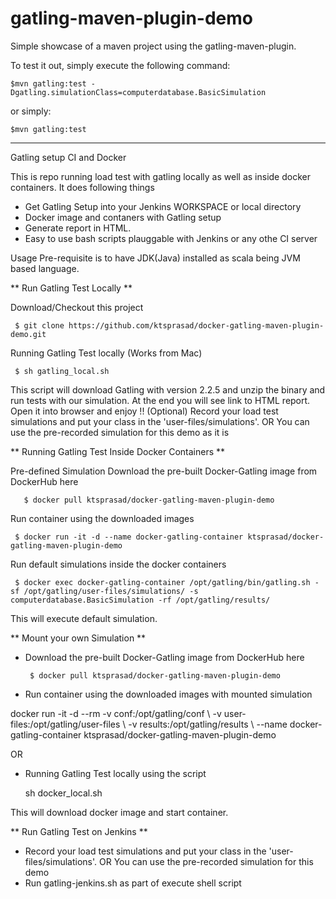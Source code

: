 gatling-maven-plugin-demo
=========================

Simple showcase of a maven project using the gatling-maven-plugin.

To test it out, simply execute the following command:

    $mvn gatling:test -Dgatling.simulationClass=computerdatabase.BasicSimulation

or simply:

    $mvn gatling:test

---

Gatling setup CI and Docker

This is repo running load test with gatling locally as well as inside docker containers. It does following things

- Get Gatling Setup into your Jenkins WORKSPACE or local directory
- Docker image and contaners with Gatling setup
- Generate report in HTML.
- Easy to use bash scripts plauggable with Jenkins or any othe CI server

Usage
Pre-requisite is to have JDK(Java) installed as scala being JVM based language.

** Run Gatling Test Locally **

Download/Checkout this project
     
     $ git clone https://github.com/ktsprasad/docker-gatling-maven-plugin-demo.git
     
Running Gatling Test locally (Works from Mac)
     
     $ sh gatling_local.sh

This script will download Gatling with version 2.2.5 and unzip the binary and run tests with our simulation.
At the end you will see link to HTML report. Open it into browser and enjoy !!
(Optional) Record your load test simulations and put your class in the 'user-files/simulations'. OR You can use the pre-recorded simulation for this demo as it is

** Running Gatling Test Inside Docker Containers **

Pre-defined Simulation
Download the pre-built Docker-Gatling image from DockerHub here

       $ docker pull ktsprasad/docker-gatling-maven-plugin-demo
       
Run container using the downloaded images

     $ docker run -it -d --name docker-gatling-container ktsprasad/docker-gatling-maven-plugin-demo 
     
Run default simulations inside the docker containers

     $ docker exec docker-gatling-container /opt/gatling/bin/gatling.sh -sf /opt/gatling/user-files/simulations/ -s computerdatabase.BasicSimulation -rf /opt/gatling/results/
     
This will execute default simulation.

** Mount your own Simulation **

- Download the pre-built Docker-Gatling image from DockerHub here

       $ docker pull ktsprasad/docker-gatling-maven-plugin-demo
       
- Run container using the downloaded images with mounted simulation

docker run -it -d --rm -v conf:/opt/gatling/conf \ -v user-files:/opt/gatling/user-files \ -v results:/opt/gatling/results \ --name docker-gatling-container ktsprasad/docker-gatling-maven-plugin-demo

OR

- Running Gatling Test locally using the script

  sh docker_local.sh

This will download docker image and start container.

** Run Gatling Test on Jenkins **
- Record your load test simulations and put your class in the 'user-files/simulations'. OR You can use the pre-recorded simulation for this demo
- Run gatling-jenkins.sh as part of execute shell script